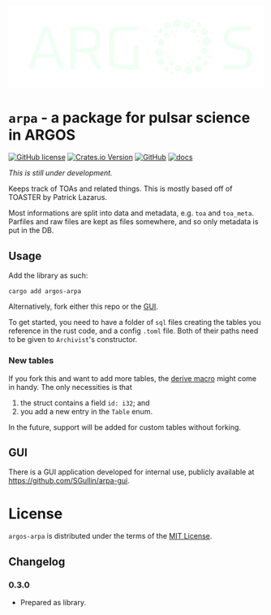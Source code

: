 ![logo](logo_cnbg.png)
# `arpa` - a package for pulsar science in ARGOS
[![GitHub license](https://img.shields.io/badge/license-MIT-blue)](#license)
[![Crates.io Version](https://img.shields.io/crates/v/argos-arpa)](https://crates.io/crates/argos-arpa)
[![GitHub](https://badgen.net/badge/icon/github?icon=github&label)](https://github.com/SGullin/arpa)
[![docs](https://img.shields.io/docsrs/argos-arpa?logo=rust&style)](https://docs.rs/argos-arpa/latest/)

*This is still under development.*

Keeps track of TOAs and related things. This is mostly based off of TOASTER by Patrick Lazarus.

Most informations are split into data and metadata, e.g. `toa` and `toa_meta`. Parfiles and raw files are kept as files somewhere, and so only metadata is put in the DB.

## Usage
Add the library as such:
```
cargo add argos-arpa
```
Alternatively, fork either this repo or the [GUI](#gui).

To get started, you need to have a folder of `sql` files creating the tables you reference in the rust code, and a config `.toml` file. Both of their paths need to be given to `Archivist`'s constructor.

### New tables
If you fork this and want to add more tables, the [derive macro](https://github.com/SGullin/arpa-item-macro) might come in handy. The only necessities is that 
 1) the struct contains a field `id: i32`; and
 2) you add a new entry in the `Table` enum. 

In the future, support will be added for custom tables without forking.

## GUI
There is a GUI application developed for internal use, publicly available at https://github.com/SGullin/arpa-gui.

# License
`argos-arpa` is distributed under the terms of the [MIT License](LICENSE-MIT).

## Changelog
### 0.3.0
 - Prepared as library.
